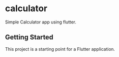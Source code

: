 # calculator

Simple Calculator app using flutter.

## Getting Started

This project is a starting point for a Flutter application.
